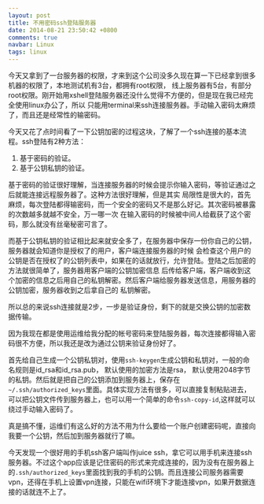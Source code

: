 ```yaml
---
layout: post
title: 不用密码ssh登陆服务器
date: 2014-08-21 23:50:42 +0800
comments: true
navbar: Linux
tags: linux
---
```


今天又拿到了一台服务器的权限，才来到这个公司没多久现在算一下已经拿到很多机器的权限了，本地测试机有3台，都拥有root权限，
线上服务器有5台，有部分root权限。刚开始用xshell登陆服务器还没什么觉得不方便的，但是现在我已经完全使用linux办公了，所以
只能用terminal来ssh连接服务器。手动输入密码太麻烦了，而且还是经常性的输密码。

今天又花了点时间看了一下公钥加密的过程这块，了解了一个ssh连接的基本流程。ssh登陆有2种方法：

1. 基于密码的验证。
2. 基于公钥私钥的验证。

基于密码的验证很好理解，当连接服务器的时候会提示你输入密码，等验证通过之后就能连接远程服务器了。这种方法很好理解，但是其实
局限性是很大的，首先麻烦，每次登陆都得输密码，而一个安全的密码又不是那么好记。其次密码被暴露的次数越多就越不安全，万一哪一次
在输入密码的时候被中间人给截获了这个密码，那么就没有丝毫秘密可言了。

而基于公钥私钥的验证相比起来就安全多了，在服务器中保存一份你自己的公钥，服务器就会知道你是授权了的用户，客户端连接服务器的时候
会检查这个用户的公钥是否在授权了的公钥列表中，如果在的话就放行，允许登陆。登陆之后加密的方法就很简单了，服务器用客户端的公钥加密信息
后传给客户端，客户端收到这个加密的信息之后用自己的私钥解密。然后客户端给服务器发送信息，用服务器的公钥加密，服务器收到之后拿自己的
私钥解密。

所以总的来说ssh连接就是2步，一步是验证身份，剩下的就是交换公钥的加密数据传输。

因为我现在都是使用运维给我分配的帐号密码来登陆服务器，每次连接都得输入密码很不方便，所以我还是改为通过公钥来验证身份好了。

首先给自己生成一个公钥私钥对，使用`ssh-keygen`生成公钥和私钥对，一般的命名规则是id_rsa和id_rsa.pub， 默认使用的加密方法是rsa，
默认使用2048字节的私钥。然后就是把自己的公钥添加到服务器上，保存在`~/.ssh/authorized_keys`里面。具体实现方法有很多，可以直接复制粘贴进去，
可以把公钥文件传到服务器上，也可以用一个简单的命令`ssh-copy-id`,这样就可以绕过手动输入密码了。

真是搞不懂，运维们有这么好的方法不用为什么要给一个账户创建密码呢，直接向我要一个公钥，然后加到服务器就行了嘛。

今天发现一个很好用的手机ssh客户端叫作juice ssh，拿它可以用手机来连接ssh服务器。不过这个app应该是记住密码的形式来完成连接的，因为没有在服务器上的`.ssh/authorized_keys`里面找到我的手机的公钥。而且连接公司服务器需要vpn，还得在手机上设置vpn连接，只能在wifi环境下才能连接vpn，如果开数据连接的话就连不上了。
